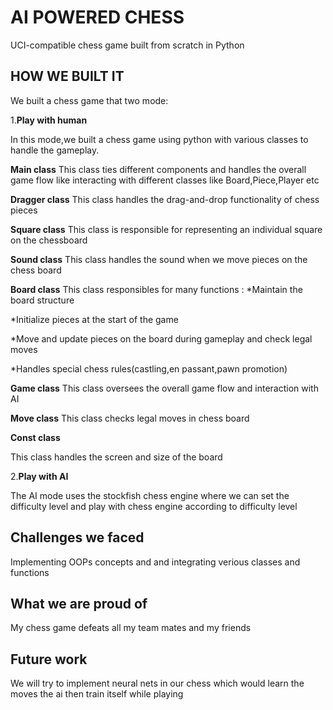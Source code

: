 # AI POWERED CHESS
UCI-compatible chess game built from scratch in Python
## HOW WE BUILT IT
We built a chess game that two mode:

1.**Play with human**


 In this mode,we built a chess game using python with various classes to handle the gameplay.
 
 **Main class**
 This class ties different components and handles the overall game flow 
 like interacting with different classes like Board,Piece,Player etc

 
 **Dragger class**
 This class handles the drag-and-drop functionality of chess pieces

 
 **Square class**
 This class is responsible for representing an individual square on the chessboard 

 
 **Sound class**
 This class handles the sound when we move pieces on the chess board

 
 **Board class**
 This class responsibles for many functions :
  *Maintain the board structure 

  *Initialize pieces at the start of the game

  *Move and update pieces on the board during gameplay and check legal moves 

  *Handles special chess rules(castling,en passant,pawn promotion)

  
 **Game class**
 This class oversees the overall game flow and interaction with AI

 
 **Move class**
 This class checks legal moves in chess board 

  
 **Const class**

 
 This class handles the screen and size of the board  
 
 

2.**Play with AI**


 The AI mode uses the stockfish chess engine where we can set the difficulty level and play with chess engine according to difficulty level

## Challenges we faced 


Implementing  OOPs concepts and and integrating verious classes and functions

## What we are proud of


My chess game defeats all my team mates and my friends

## Future work
We will try to implement neural nets in our chess which would learn the moves the ai then train itself while playing

 

